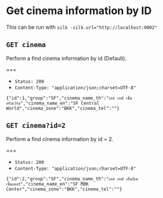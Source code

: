 # Get cinema information by ID

This can be run with `silk -silk.url="http://localhost:9002"`

## `GET cinema`

Perform a find cinema information by id (Default).

===

* `Status: 200`
* `Content-Type: "application/json;charset=UTF-8"`
```
{"id":1,"group":"SF","cinema_name_th":"เอส เอฟ เซ็นทรัลเวิร์ล","cinema_name_en":"SF Central World","cinema_zone":"BKK","cinema_tel":""}
```

## `GET cinema?id=2`

Perform a find cinema information by id = 2.

===

* `Status: 200`
* `Content-Type: "application/json;charset=UTF-8"`
```
{"id":2,"group":"SF","cinema_name_th":"เอส เอฟ เอ็มบีเค เซ็นเตอร์","cinema_name_en":"SF MBK Center","cinema_zone":"BKK","cinema_tel":""}
```